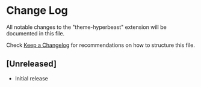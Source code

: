 # Change Log

All notable changes to the "theme-hyperbeast" extension will be documented in this file.

Check [Keep a Changelog](http://keepachangelog.com/) for recommendations on how to structure this file.

## [Unreleased]

- Initial release
